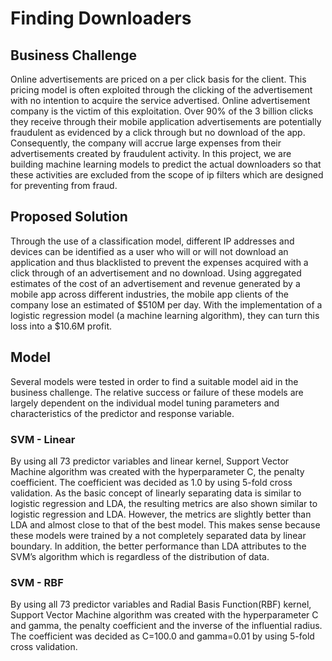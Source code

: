 # Finding Downloaders

## Business Challenge
Online advertisements are priced on a per click basis for the client. This pricing model is often exploited through the clicking of the advertisement with no intention to acquire the service advertised. 
Online advertisement company is the victim of this exploitation. Over 90% of the 3 billion clicks they receive through their mobile application advertisements are potentially fraudulent as evidenced by a click through but no download of the app. Consequently, the company will accrue large expenses from their advertisements created by fraudulent activity. In this project, we are building machine learning models to predict the actual downloaders so that these activities are excluded from the scope of ip filters which are designed for preventing from fraud.

## Proposed Solution
Through the use of a classification model, different IP addresses and devices can be identified as a user who will or will not download an application and thus blacklisted to prevent the expenses acquired with a click through of an advertisement and no download. Using aggregated estimates of the cost of an advertisement and revenue generated by a mobile app across different industries, the mobile app clients of the company lose an estimated of $510M per day. With the implementation of a logistic regression model (a machine learning algorithm), they can turn this loss into a $10.6M profit.

## Model
Several models were tested in order to find a suitable model aid in the business challenge. The relative success or failure of these models  are largely dependent on the individual model tuning parameters and characteristics of the predictor and response variable. 

### SVM - Linear
By using all 73 predictor variables and linear kernel, Support Vector Machine algorithm was created with the hyperparameter C, the penalty coefficient. The coefficient was decided as 1.0 by using 5-fold cross validation. As the basic concept of linearly separating data is similar to logistic regression and LDA, the resulting metrics are also shown similar to logistic regression and LDA. However, the metrics are slightly better than LDA and almost close to that of the best model. This makes sense because these models were trained by a not completely separated data by linear boundary. In addition, the better performance than LDA attributes to the SVM’s algorithm which is regardless of the distribution of data.

### SVM - RBF
By using all 73 predictor variables and Radial Basis Function(RBF) kernel, Support Vector Machine algorithm was created with the hyperparameter C and gamma, the penalty coefficient and the inverse of the influential radius. The coefficient was decided as C=100.0 and gamma=0.01 by using 5-fold cross validation.
